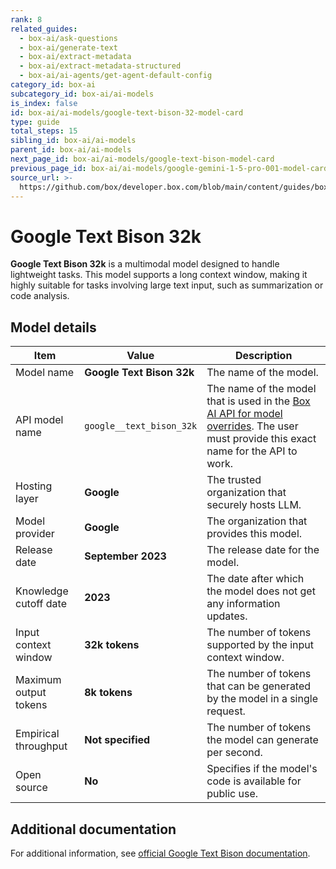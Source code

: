 ```yaml
---
rank: 8
related_guides:
  - box-ai/ask-questions
  - box-ai/generate-text
  - box-ai/extract-metadata
  - box-ai/extract-metadata-structured
  - box-ai/ai-agents/get-agent-default-config
category_id: box-ai
subcategory_id: box-ai/ai-models
is_index: false
id: box-ai/ai-models/google-text-bison-32-model-card
type: guide
total_steps: 15
sibling_id: box-ai/ai-models
parent_id: box-ai/ai-models
next_page_id: box-ai/ai-models/google-text-bison-model-card
previous_page_id: box-ai/ai-models/google-gemini-1-5-pro-001-model-card
source_url: >-
  https://github.com/box/developer.box.com/blob/main/content/guides/box-ai/ai-models/google-text-bison-32-model-card.md
---
```

# Google Text Bison 32k

**Google Text Bison 32k** is a multimodal model designed to handle lightweight tasks. This model supports a long context window, making it highly suitable for tasks involving large text input, such as summarization or code analysis.

## Model details

| Item  | Value | Description |
|-----------|----------|----------|
|Model name|**Google Text Bison 32k**| The name of the model. |
|API model name|`google__text_bison_32k`| The name of the model that is used in the [Box AI API for model overrides][overrides]. The user must provide this exact name for the API to work. |
|Hosting layer| **Google** | The trusted organization that securely hosts LLM. |
|Model provider|**Google**| The organization that provides this model. |
|Release date|**September 2023** | The release date for the model.|
|Knowledge cutoff date| **2023**| The date after which the model does not get any information updates. |
|Input context window |**32k tokens**| The number of tokens supported by the input context window.|
|Maximum output tokens |**8k tokens** |The number of tokens that can be generated by the model in a single request.|
|Empirical throughput| **Not specified** | The number of tokens the model can generate per second.|
|Open source | **No** | Specifies if the model's code is available for public use.|

## Additional documentation

For additional information, see [official Google Text Bison documentation][vertex-text-models].

[vertex-text-models]: https://cloud.google.com/vertex-ai/generative-ai/docs/model-reference/text
[overrides]: g://box-ai/ai-agents/overrides-tutorial